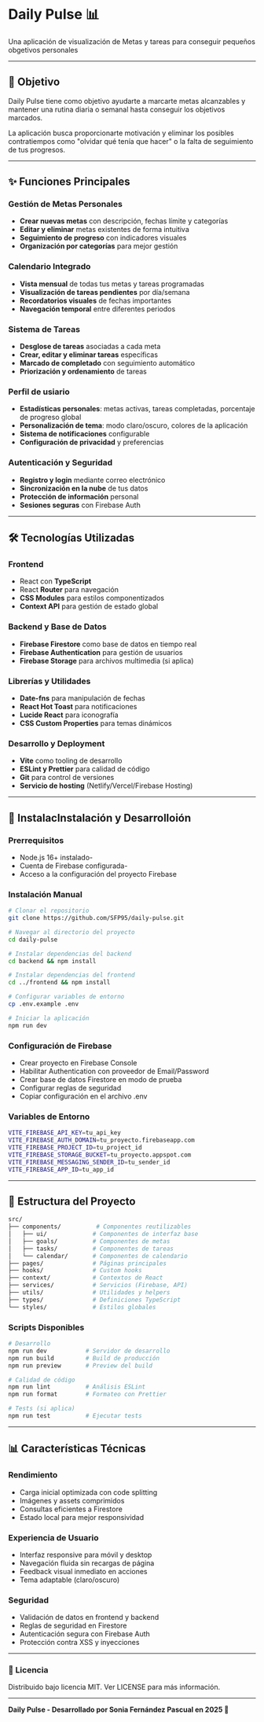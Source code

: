 # Daily Pulse 📊

Una aplicación de visualización de Metas y tareas para conseguir pequeños obgetivos personales

---

## 🎯 Objetivo

Daily Pulse tiene como objetivo ayudarte a marcarte metas alcanzables y mantener una rutina diaria o semanal hasta conseguir los objetivos marcados.

La aplicación busca proporcionarte motivación y eliminar los posibles contratiempos como "olvidar qué tenía que hacer" o la falta de seguimiento de tus progresos.

---

## ✨ Funciones Principales

### Gestión de Metas Personales
- **Crear nuevas metas** con descripción, fechas límite y categorías
- **Editar y eliminar** metas existentes de forma intuitiva
- **Seguimiento de progreso** con indicadores visuales
- **Organización por categorías** para mejor gestión

### Calendario Integrado
- **Vista mensual** de todas tus metas y tareas programadas
- **Visualización de tareas pendientes** por día/semana
- **Recordatorios visuales** de fechas importantes
- **Navegación temporal** entre diferentes periodos

### Sistema de Tareas
- **Desglose de tareas** asociadas a cada meta
- **Crear, editar y eliminar tareas** específicas
- **Marcado de completado** con seguimiento automático
- **Priorización y ordenamiento** de tareas

### Perfil de usiario
- **Estadísticas personales**: metas activas, tareas completadas, porcentaje de progreso global
- **Personalización de tema**: modo claro/oscuro, colores de la aplicación
- **Sistema de notificaciones** configurable
- **Configuración de privacidad** y preferencias

### Autenticación y Seguridad
- **Registro y login** mediante correo electrónico
- **Sincronización en la nube** de tus datos
- **Protección de información** personal
- **Sesiones seguras** con Firebase Auth

---

## 🛠️ Tecnologías Utilizadas

### Frontend
- React con **TypeScript**
- React **Router** para navegación
- **CSS Modules** para estilos componentizados
- **Context API** para gestión de estado global

### Backend y Base de Datos
- **Firebase Firestore** como base de datos en tiempo real
- **Firebase Authentication** para gestión de usuarios
- **Firebase Storage** para archivos multimedia (si aplica)

### Librerías y Utilidades
- **Date-fns** para manipulación de fechas
- **React Hot Toast** para notificaciones
- **Lucide React** para iconografía
- **CSS Custom Properties** para temas dinámicos

### Desarrollo y Deployment
- **Vite** como tooling de desarrollo
- **ESLint y Prettier** para calidad de código
- **Git** para control de versiones
- **Servicio de hosting** (Netlify/Vercel/Firebase Hosting)

---

## 🚀 InstalacInstalación y Desarrolloión

### Prerrequisitos
- Node.js 16+ instalado- 
- Cuenta de Firebase configurada- 
- Acceso a la configuración del proyecto Firebase

### Instalación Manual
```bash
# Clonar el repositorio
git clone https://github.com/SFP95/daily-pulse.git

# Navegar al directorio del proyecto
cd daily-pulse

# Instalar dependencias del backend
cd backend && npm install

# Instalar dependencias del frontend
cd ../frontend && npm install

# Configurar variables de entorno
cp .env.example .env

# Iniciar la aplicación
npm run dev
```

### Configuración de Firebase
- Crear proyecto en Firebase Console
- Habilitar Authentication con proveedor de Email/Password
- Crear base de datos Firestore en modo de prueba
- Configurar reglas de seguridad
- Copiar configuración en el archivo .env

### Variables de Entorno
```bash
VITE_FIREBASE_API_KEY=tu_api_key
VITE_FIREBASE_AUTH_DOMAIN=tu_proyecto.firebaseapp.com
VITE_FIREBASE_PROJECT_ID=tu_project_id
VITE_FIREBASE_STORAGE_BUCKET=tu_proyecto.appspot.com
VITE_FIREBASE_MESSAGING_SENDER_ID=tu_sender_id
VITE_FIREBASE_APP_ID=tu_app_id
```
---

## 📱 Estructura del Proyecto
```bash
src/
├── components/          # Componentes reutilizables
│   ├── ui/             # Componentes de interfaz base
│   ├── goals/          # Componentes de metas
│   ├── tasks/          # Componentes de tareas
│   └── calendar/       # Componentes de calendario
├── pages/              # Páginas principales
├── hooks/              # Custom hooks
├── context/            # Contextos de React
├── services/           # Servicios (Firebase, API)
├── utils/              # Utilidades y helpers
├── types/              # Definiciones TypeScript
└── styles/             # Estilos globales
```

###  Scripts Disponibles
```bash
# Desarrollo
npm run dev           # Servidor de desarrollo
npm run build         # Build de producción
npm run preview       # Preview del build

# Calidad de código
npm run lint          # Análisis ESLint
npm run format        # Formateo con Prettier

# Tests (si aplica)
npm run test          # Ejecutar tests
```
---

## 📊 Características Técnicas

### Rendimiento
- Carga inicial optimizada con code splitting
- Imágenes y assets comprimidos
- Consultas eficientes a Firestore
- Estado local para mejor responsividad

### Experiencia de Usuario
- Interfaz responsive para móvil y desktop
- Navegación fluida sin recargas de página
- Feedback visual inmediato en acciones
- Tema adaptable (claro/oscuro)

### Seguridad
- Validación de datos en frontend y backend
- Reglas de seguridad en Firestore
- Autenticación segura con Firebase Auth
- Protección contra XSS y inyecciones

---

### 📄 Licencia

Distribuido bajo licencia MIT. Ver LICENSE para más información.

---

**Daily Pulse - Desarrollado por Sonia Fernández Pascual en 2025 🚀**
